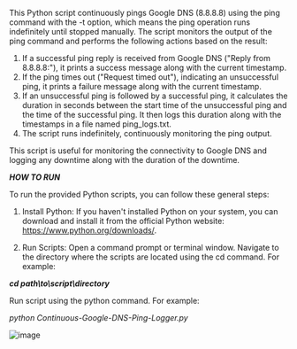 This Python script continuously pings Google DNS (8.8.8.8) using the ping command with the -t option, which means the ping operation runs indefinitely until stopped manually. 
The script monitors the output of the ping command and performs the following actions based on the result:

  1. If a successful ping reply is received from Google DNS ("Reply from 8.8.8.8:"), it prints a success message along with the current timestamp.
  2. If the ping times out ("Request timed out"), indicating an unsuccessful ping, it prints a failure message along with the current timestamp.
  3. If an unsuccessful ping is followed by a successful ping, it calculates the duration in seconds between the start time of the unsuccessful ping and the time of the successful ping.
     It then logs this duration along with the timestamps in a file named ping_logs.txt.
  4. The script runs indefinitely, continuously monitoring the ping output.

This script is useful for monitoring the connectivity to Google DNS and logging any downtime along with the duration of the downtime.

***HOW TO RUN***

To run the provided Python scripts, you can follow these general steps:

1. Install Python:
If you haven't installed Python on your system, you can download and install it from the official Python website: https://www.python.org/downloads/.


2. Run Scripts:
Open a command prompt or terminal window.
Navigate to the directory where the scripts are located using the cd command. For example:

***cd path\to\script\directory***

Run script using the python command. For example:

*python Continuous-Google-DNS-Ping-Logger.py*

![image](https://github.com/radenko98/Continuous-Google-DNS-Ping-Logger/assets/22021972/f28a6887-ddc4-4ca7-8dfd-8b846723db9b)


